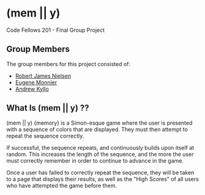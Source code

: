# (mem || y)

Code Fellows 201 - Final Group Project

## Group Members

The group members for this project consisted of:
* [Robert James Nielsen](https://github.com/robertjnielsen)
* [Eugene Monnier](https://github.com/eugenemonnier)
* [Andrew Kyllo](https://github.com/kyllo34)

## What Is (mem || y) ??

(mem || y) {memory} is a Simon-esque game where the user is presented with a sequence of colors that are displayed. They must then attempt to repeat the sequence correctly.

If successful, the sequence repeats, and continuously builds upon itself at random. This increases the length of the sequence, and the more the user must correctly remember in order to continue to advance in the game.

Once a user has failed to correctly repeat the sequence, they will be taken to a page that displays their results, as well as the "High Scores" of all users who have attempted the game before them.
